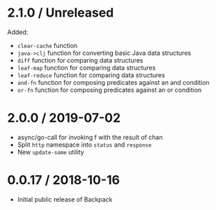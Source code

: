 2.1.0 / Unreleased
==================

Added:
  * `clear-cache` function
  * `java->clj` function for converting basic Java data structures
  * `diff` function for comparing data structures
  * `leaf-map` function for comparing data structures
  * `leaf-reduce` function for comparing data structures
  * `and-fn` function for composing predicates against an and condition 
  * `or-fn` function for composing predicates against an or condition 

2.0.0 / 2019-07-02
==================

  * async/go-call for invoking f with the result of chan
  * Split `http` namespace into `status` and `response`
  * New `update-some` utility

0.0.17 / 2018-10-16
==================

  * Initial public release of Backpack
